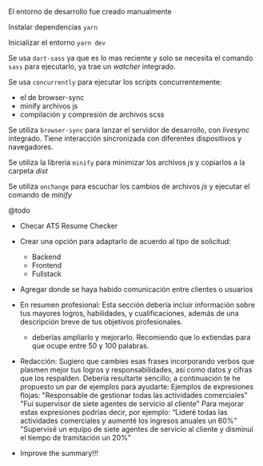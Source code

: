 El entorno de desarrollo fue creado manualmente

Instalar dependencias
`yarn`

Inicializar el entorno
`yarn dev`

Se usa `dart-sass` ya que es lo mas reciente y solo se necesita el comando `sass`
para ejecutarlo, ya trae un _watcher_ integrado.

Se usa `concurrently` para ejecutar los scripts concurrentemente:
 - el de browser-sync
 - minify archivos js
 - compilación y compresión de archivos scss

Se utiliza `browser-sync` para lanzar el servidor de desarrollo, con _livesync_
integrado. Tiene interacción sincronizada con diferentes dispositivos y
navegadores.

Se utiliza la librería `minify` para minimizar los archivos *js* y copiarlos a la
carpeta _dist_

Se utiliza `onchange` para escuchar los cambios de archivos *js* y ejecutar el
comando de _minify_


@todo
- Checar ATS Resume Checker 
- Crear una opción para adaptarlo de acuerdo al tipo de solicitud:
  - Backend
  - Frontend
  - Fullstack

- Agregar donde se haya habido comunicación entre clientes o usuarios
- En resumen profesional: Esta sección debería incluir información sobre tus mayores logros, habilidades, y cualificaciones, además de una descripción breve de tus objetivos profesionales.
  - deberías ampliarlo y mejorarlo. Recomiendo que lo extiendas para que ocupe entre 50 y 100 palabras.
- Redacción: Sugiero que cambies esas frases incorporando verbos que plasmen mejor tus logros y responsabilidades, así como datos y cifras que los respalden. Debería resultarte sencillo; a continuación te he propuesto un par de ejemplos para ayudarte:
  Ejemplos de expresiones flojas:
  "Responsable de gestionar todas las actividades comerciales"
  "Fui supervisor de siete agentes de servicio al cliente"
  Para mejorar estas expresiones podrías decir, por ejemplo:
  “Lideré todas las actividades comerciales y aumenté los ingresos anuales un 60%"
  "Supervisé un equipo de siete agentes de servicio al cliente y disminuí el tiempo de tramitación un 20%"


- Improve the summary!!! 